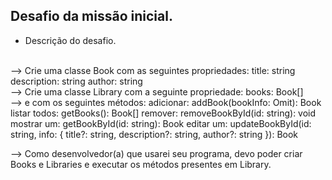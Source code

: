## Desafio da missão inicial.
- Descrição do desafio.
<br>
--> Crie uma classe Book com as seguintes propriedades:
title: string
description: string
author: string
<br>
--> Crie uma classe Library com a seguinte propriedade:
books: Book[]
<br>
--> e com os seguintes métodos:
adicionar:
addBook(bookInfo: Omit<Book, 'id'>): Book
listar todos: getBooks(): Book[]
remover: removeBookById(id: string): void
mostrar um: getBookById(id: string): Book
editar um: updateBookById(id: string, info: { title?: string, description?: string, author?: string }): Book
<br>

--> Como desenvolvedor(a) que usarei seu programa, devo poder criar Books e Libraries e executar os métodos presentes em Library.
